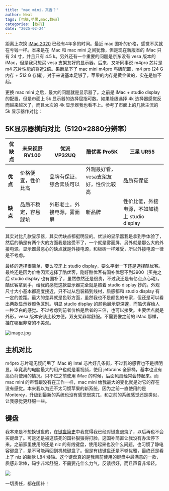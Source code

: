 ```yaml
---
title: "mac mini，真香？"
author: Neal
tags: [电脑,苹果,mac,数码]
categories: [数码]
date: "2025-02-24" 
---
```


距离上次换 [iMac 2020](https://madneal.com/post/imac/) 已经有4年多的时间。最近 mac 国补的价格，感觉不买就在亏钱一样。本来是在 iMac 和 mac mini 之间犹豫，但是现在新版本的 iMac 只有 24 寸，并且只有 4.5 k。另外还有一个重要的问题是京东没有 vesa 版本的 iMac，但是我只想买 vesa 支架友好的显示器。后来，又听同事说 m4pro 芯片是 m4 芯片性能的将近2倍。果断拿下了 mac mini m4pro 丐版配置，m4 pro (24 G 内存 + 512 G 存储)。对于来说基本足够了，苹果的内存是黄金做的，实在是加不起。

更换 mac mini 之后，最大的问题就是显示器了。之前是 iMac + studio display 的配置，但是市面上 5k 显示器的选择屈指可数。如果降级选择 4k 选择器感觉反而越来越次了，而且太次的 4k 显示器我也看不上。参考了市面上的几款主流的 5k 显示器作对比：


## 5K显示器横向对比（5120×2880分辨率）

| 优缺点            | 未来视野 RV100 | 优派 VP32UQ     | 酷优客 Pro5K   | 三星 UR55      |
|--------------------|---------------|----------------|---------------|---------------|
| **优点**        | 价格便宜，性价比高     | 品牌有保证，综合素质可以       | 外观最好看，vesa支架友好，性价比较高      | 品质有保证          |
| **缺点**        | 品质不稳定，容易踩坑   | 外形老土，外接电源，雾面屏   | 新品牌     | 性价比低，外接电源，不如加钱上 studio display    |

其实对比几款显示器，其实优缺点都挺明显的。优派的显示器我是拿到手体验了，然后的确是有两个大的方面我是接受不了，一个就是雾面屏，另外就是那么大的外接电源。显示器最恶心的缺点就是外接电源，和板砖一样难受，所以外接电源一律是不考虑。

最终的选择很简单，要么咬牙上 studio display，要么平衡一下还是选择酷优客。最终还是因为价格因素选择了酷优客，刚好酷优客有国补优惠不到3900（买完之后 studio display 也有国补了，虽然依然还是很贵，不过我还是有亿点点心动）。酷优客拿到手，给我的感觉这款显示器完全就是照着 studio display 抄的。外观尺寸大小基本都高度接近，只不过从包装箱到线材，质感都和 studio display 有一定的差距。最大的差异就是色彩方面，虽然我也不是颜色的专家，但还是可以看出两款显示器颜色区别。明显 studio display 的颜色展示更深邃，而酷优客给人一种泛白的感觉。不过考虑到前者价格是后者的三倍，也可以接受。主要优点就是外形，vesa 版本安装比较方便，双支架非常舒服。不需要像之前的 iMac 那样，挂在哪里非常的不美观。

![image.jpg](https://i.postimg.cc/VL7DbVt4/image.jpg)

## 主机对比

m4pro 芯片毫无疑问甩了 iMac 的 Intel 芯片好几条街，不过我的感官也不是很明显。毕竟我的电脑最大的用户也就是看视频，使用 jetbrains 全家桶，基本也没有高负荷使用的情况。只不过之前使用 iMac 的时候，后面风扇经常会转起来。而 mac mini 的声音跟没有在工作一样，mac mini 给我最大的变化就是对它的存在没有感觉。本来我以为还不太习惯苹果的新系统，因为之前一直使用的是 Monterey，升级到最新的系统也没有感觉很突兀，和之前的系统感觉还是类似，让我感觉更舒服一些。

## 键盘

我本来是不想换键盘的，在[键盘简史](https://madneal.com/post/%E9%94%AE%E7%9B%98/)中我觉得我已经对键盘退烧了，以后再也不会买键盘了。可是还是被这该死的国补狠狠得打脸，这国补简直让我没有办法停下来。之前家里使用的还是 niz 的有线键盘，使用起来也没什么问题，也习惯了静电容键盘了，是不可能再回到机械键盘了。但是有线键盘还是不够优雅，最终还是看上了 niz 的新款 L84 矮轴。这个键盘真的是我目前使用的键盘中最满意的一款，质感非常棒，码字非常舒服，不需要花什么力气，反馈很好，而且声音非常轻。

![](https://i.postimg.cc/X7KCyGy8/image.jpg)

一切责任，都在国补！